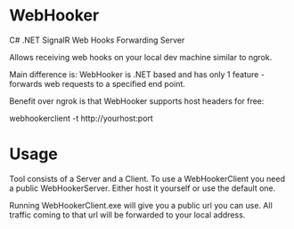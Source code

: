 # WebHooker
C# .NET SignalR Web Hooks Forwarding Server

Allows receiving web hooks on your local dev machine similar to ngrok.

Main difference is: WebHooker is .NET based and has only 1 feature - forwards web requests to a specified end point. 

Benefit over ngrok is that WebHooker supports host headers for free:
  
  webhookerclient -t http://yourhost:port


# Usage

Tool consists of a Server and a Client. 
To use a WebHookerClient you need a public WebHookerServer. Either host it yourself or use the default one.

Running WebHookerClient.exe will give you a public url you can use. All traffic coming to that url will be forwarded to your local address.
